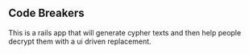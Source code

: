 ## Code Breakers

This is a rails app that will generate cypher texts and then help people decrypt them with a ui driven replacement.
